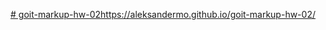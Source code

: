 [# goit-markup-hw-02](https://aleksandermo.github.io/goit-markup-hw-02/)https://aleksandermo.github.io/goit-markup-hw-02/
